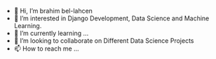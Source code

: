 - 👋 Hi, I’m brahim bel-lahcen
- 👀 I’m interested in Django Development, Data Science and Machine Learning.
- 🌱 I’m currently learning ...
- 💞️ I’m looking to collaborate on Different Data Science Projects
- 📫 How to reach me ...

<!---
brahimmade/brahimmade is a ✨ special ✨ repository because its `README.md` (this file) appears on your GitHub profile.
You can click the Preview link to take a look at your changes.
--->
